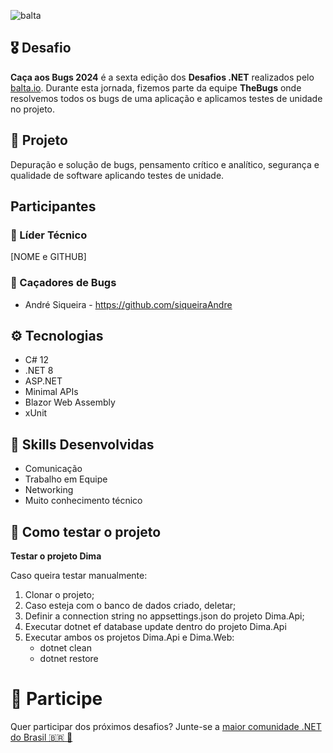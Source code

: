 ![balta](https://baltaio.blob.core.windows.net/static/images/dark/balta-logo.svg)

## 🎖️ Desafio
**Caça aos Bugs 2024** é a sexta edição dos **Desafios .NET** realizados pelo [balta.io](https://balta.io). Durante esta jornada, fizemos parte da equipe __TheBugs__ onde resolvemos todos os bugs de uma aplicação e aplicamos testes de unidade no projeto.

## 📱 Projeto
Depuração e solução de bugs, pensamento crítico e analítico, segurança e qualidade de software aplicando testes de unidade.

## Participantes
### 🚀 Líder Técnico
[NOME e GITHUB]

### 👻 Caçadores de Bugs
* André Siqueira - https://github.com/siqueiraAndre

## ⚙️ Tecnologias
* C# 12
* .NET 8
* ASP.NET
* Minimal APIs
* Blazor Web Assembly
* xUnit

## 🥋 Skills Desenvolvidas
* Comunicação
* Trabalho em Equipe
* Networking
* Muito conhecimento técnico

## 🧪 Como testar o projeto
**Testar o projeto Dima**

Caso queira testar manualmente:
1. Clonar o projeto;
2. Caso esteja com o banco de dados criado, deletar;
3. Definir a connection string no appsettings.json do projeto Dima.Api;
4. Executar dotnet ef database update dentro do projeto Dima.Api
5. Executar ambos os projetos Dima.Api e Dima.Web:
    - dotnet clean
    - dotnet restore

# 💜 Participe
Quer participar dos próximos desafios? Junte-se a [maior comunidade .NET do Brasil 🇧🇷 💜](https://balta.io/discord)
